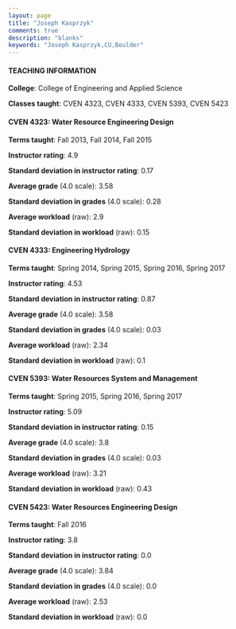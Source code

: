 ```yaml
---
layout: page
title: "Joseph Kasprzyk" 
comments: true
description: "blanks"
keywords: "Joseph Kasprzyk,CU,Boulder"
---
```

<head>
<script src="https://ajax.googleapis.com/ajax/libs/jquery/2.1.3/jquery.min.js"></script>
<script src="https://dl.dropboxusercontent.com/s/pc42nxpaw1ea4o9/highcharts.js?dl=0"></script>
<!-- <script src="../assets/js/highcharts.js"></script> -->
<style type="text/css">@font-face {
	font-family: "Bebas Neue";
	src: url(https://www.filehosting.org/file/details/544349/BebasNeue Regular.otf) format("opentype");
	}
	h1.Bebas { 
		font-family: "Bebas Neue", Verdana, Tahoma;
	}
</style>
</head>
	   
#### TEACHING INFORMATION

**College**: College of Engineering and Applied Science

**Classes taught**: CVEN 4323, CVEN 4333, CVEN 5393, CVEN 5423

#### CVEN 4323: Water Resource Engineering Design

**Terms taught**: Fall 2013, Fall 2014, Fall 2015

**Instructor rating**: 4.9

**Standard deviation in instructor rating**: 0.17

**Average grade** (4.0 scale): 3.58

**Standard deviation in grades** (4.0 scale): 0.28

**Average workload** (raw): 2.9

**Standard deviation in workload** (raw): 0.15

#### CVEN 4333: Engineering Hydrology

**Terms taught**: Spring 2014, Spring 2015, Spring 2016, Spring 2017

**Instructor rating**: 4.53

**Standard deviation in instructor rating**: 0.87

**Average grade** (4.0 scale): 3.58

**Standard deviation in grades** (4.0 scale): 0.03

**Average workload** (raw): 2.34

**Standard deviation in workload** (raw): 0.1

#### CVEN 5393: Water Resources System and Management

**Terms taught**: Spring 2015, Spring 2016, Spring 2017

**Instructor rating**: 5.09

**Standard deviation in instructor rating**: 0.15

**Average grade** (4.0 scale): 3.8

**Standard deviation in grades** (4.0 scale): 0.03

**Average workload** (raw): 3.21

**Standard deviation in workload** (raw): 0.43

#### CVEN 5423: Water Resources Engineering Design

**Terms taught**: Fall 2016

**Instructor rating**: 3.8

**Standard deviation in instructor rating**: 0.0

**Average grade** (4.0 scale): 3.84

**Standard deviation in grades** (4.0 scale): 0.0

**Average workload** (raw): 2.53

**Standard deviation in workload** (raw): 0.0

